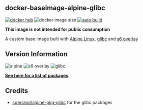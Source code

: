 [appurl]: https://alpinelinux.org
[s6overlay]: https://github.com/just-containers/s6-overlay
[glibcurl]: https://www.gnu.org/software/libc/

## docker-baseimage-alpine-glibc
[![docker hub](https://img.shields.io/badge/docker_hub-link-blue?style=for-the-badge&logo=docker)](https://hub.docker.com/repository/docker/vcxpz/baseimage-alpine-glibc) ![docker image size](https://img.shields.io/docker/image-size/vcxpz/baseimage-alpine-glibc?style=for-the-badge&logo=docker) [![auto build](https://img.shields.io/badge/docker_builds-automated-blue?style=for-the-badge&logo=docker?color=d1aa67)](https://github.com/hydazz/docker-baseimage-alpine-glibc/actions?query=workflow%3A"Auto+Builder+CI")

**This image is not intended for public consumption**

A custom base image built with [Alpine Linux][appurl], [glibc][glibcurl] and [s6 overlay][s6overlay]

## Version Information
![alpine](https://img.shields.io/badge/alpine-edge-0D597F?style=for-the-badge&logo=alpine-linux) ![s6 overlay](https://img.shields.io/badge/s6_overlay-2.1.0.2-blue?style=for-the-badge) ![glibc](https://img.shields.io/badge/glibc-2.32-blue?style=for-the-badge)

**[See here for a list of packages](https://github.com/hydazz/docker-baseimage-alpine-glibc/blob/main/package_versions.txt)**

## Credits
* [sgerrand/alpine-pkg-glibc](https://github.com/sgerrand/alpine-pkg-glibc) for the glibc packages
